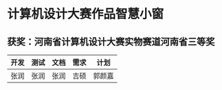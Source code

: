 # 计算机设计大赛作品智慧小窗

## 获奖：河南省计算机设计大赛实物赛道河南省三等奖

  |开发|测试|文档|需求|计划|
  |---|---|---|---|---|
  |张润|张润|张润|吉硕|郭颜嘉|
